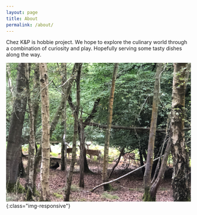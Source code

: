 ```yaml
---
layout: page
title: About
permalink: /about/
---
```


Chez K&P is hobbie project. We hope to explore the culinary world through a combination of curiosity and play. Hopefully serving some tasty dishes along the way.

![image-title-here](/assets/images/deer.jpg){:class="img-responsive"}